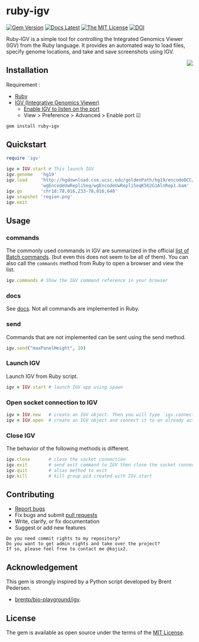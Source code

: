 # ruby-igv

[![Gem Version](https://badge.fury.io/rb/ruby-igv.svg)](https://badge.fury.io/rb/ruby-igv)
[![Docs Latest](https://img.shields.io/badge/docs-latest-blue.svg)](https://rubydoc.info/gems/ruby-igv)
[![The MIT License](https://img.shields.io/badge/license-MIT-orange.svg)](LICENSE.txt)
[![DOI](https://zenodo.org/badge/281373245.svg)](https://zenodo.org/badge/latestdoi/281373245)

Ruby-IGV is a simple tool for controlling the Integrated Genomics Viewer (IGV) from the Ruby language. It provides an automated way to load files, specify genome locations, and take and save screenshots using IGV.

<img src="https://user-images.githubusercontent.com/5798442/182540876-c3ca2906-7d05-4c93-9107-ce4135ae9765.png" align="right">

## Installation

Requirement : 

* [Ruby](https://github.com/ruby/ruby)
* [IGV (Integrative Genomics Viewer)](http://software.broadinstitute.org/software/igv/)
  * [Enable IGV to listen on the port](https://software.broadinstitute.org/software/igv/Preferences#Advanced)
  * View > Preference > Advanced > Enable port ☑

```ruby
gem install ruby-igv
```

## Quickstart

```ruby
require 'igv'

igv = IGV.start # This launch IGV
igv.genome   'hg19'
igv.load     'http://hgdownload.cse.ucsc.edu/goldenPath/hg19/encodeDCC/' \
             'wgEncodeUwRepliSeq/wgEncodeUwRepliSeqK562G1AlnRep1.bam'
igv.go       'chr18:78,016,233-78,016,640'
igv.snapshot 'region.png'
igv.exit
```

## Usage

### commands

The commonly used commands in IGV are summarized in the official [list of Batch commands](https://github.com/igvteam/igv/wiki/Batch-commands). (but even this does not seem to be all of them). You can also call the `commands` method from Ruby to open a browser and view the list.

```ruby
igv.commands # Show the IGV command reference in your browser
```

### docs

See [docs](https://rubydoc.info/gems/ruby-igv/IGV). Not all commands are implemented in Ruby.

### send

Commands that are not implemented can be sent using the send method.

```ruby
igv.send("maxPanelHeight", 10)
```

### Launch IGV

Launch IGV from Ruby script.

```ruby
igv = IGV.start # launch IGV app using spawn
```

### Open socket connection to IGV

```ruby
igv = IGV.new   # create an IGV object. Then you will type `igv.connect`
igv = IGV.open  # create an IGV object and connect it to an already activated IGV.
```

### Close IGV

The behavior of the following methods is different.

```ruby
igv.close       # close the socket connection
igv.exit        # send exit command to IGV then close the socket connection
igv.quit        # alias method to exit
igv.kill        # kill group pid created with IGV.start
```

## Contributing

* [Report bugs](https://github.com/kojix2/ruby-igv/issues)
* Fix bugs and submit [pull requests](https://github.com/kojix2/ruby-igv/pulls)
* Write, clarify, or fix documentation
* Suggest or add new features

```
Do you need commit rights to my repository?
Do you want to get admin rights and take over the project?
If so, please feel free to contact me @kojix2.
```

## Acknowledgement
This gem is strongly inspired by a Python script developed by Brent Pedersen.
* [brentp/bio-playground/igv](https://github.com/brentp/bio-playground).

## License

The gem is available as open source under the terms of the [MIT License](https://opensource.org/licenses/MIT).
